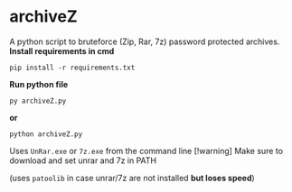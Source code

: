 # archiveZ
A python script to bruteforce (Zip, Rar, 7z) password protected archives.
**Install requirements in cmd**
```
pip install -r requirements.txt
```
**Run python file**
```
py archiveZ.py
```
**or**
```
python archiveZ.py
```

Uses `UnRar.exe` or `7z.exe` from the command line 
[!warning] Make sure to download and set unrar and 7z in PATH

(uses `patoolib` in case unrar/7z are not installed **but loses speed**)
